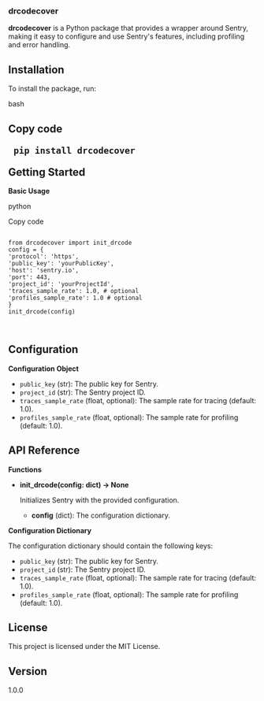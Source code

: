 <h3 id="drcodecover">drcodecover</h3>
<p><strong>drcodecover</strong> is a Python package that provides a wrapper around Sentry, making it easy to configure and use Sentry&#39;s features, including profiling and error handling.</p>
<h2 id="installation">Installation</h2>
<p>To install the package, run:</p>
<p>bash</p>
<h2 id="copy-code--pip-install-drcodecover--getting-started">Copy code
<pre><code class="language-const"> pip install drcodecover
</code></pre>
Getting Started</h2>
<p><strong>Basic Usage</strong></p>
<p>python</p>
<p>Copy code</p>
<pre><code class="language-const"> 
from drcodecover import init_drcode
config = {
'protocol': 'https',
'public_key': 'yourPublicKey',
'host': 'sentry.io',
'port': 443,
'project_id': 'yourProjectId',
'traces_sample_rate': 1.0, # optional
'profiles_sample_rate': 1.0 # optional
}
init_drcode(config)

</code></pre></p>

<h2 id="configuration">Configuration</h2>
<p><strong>Configuration Object</strong></p>
<ul>
<li><code>public_key</code> (str): The public key for Sentry.</li>
<li><code>project_id</code> (str): The Sentry project ID.</li>
<li><code>traces_sample_rate</code> (float, optional): The sample rate for tracing (default: 1.0).</li>
<li><code>profiles_sample_rate</code> (float, optional): The sample rate for profiling (default: 1.0).</li>
</ul>
<h2 id="api-reference">API Reference</h2>
<p><strong>Functions</strong></p>
<ul>
<li><p><strong>init_drcode(config: dict) -&gt; None</strong></p>
<p>Initializes Sentry with the provided configuration.</p>
<ul>
<li><strong>config</strong> (dict): The configuration dictionary.</li>
</ul>
</li>
</ul>
<p><strong>Configuration Dictionary</strong></p>
<p>The configuration dictionary should contain the following keys:</p>
<ul>
<li><code>public_key</code> (str): The public key for Sentry.</li>
<li><code>project_id</code> (str): The Sentry project ID.</li>
<li><code>traces_sample_rate</code> (float, optional): The sample rate for tracing (default: 1.0).</li>
<li><code>profiles_sample_rate</code> (float, optional): The sample rate for profiling (default: 1.0).</li>
</ul>
<h2 id="license">License</h2>
<p>This project is licensed under the MIT License.</p>
<h2 id="version">Version</h2>
<p>1.0.0</p>
